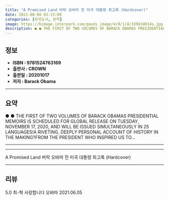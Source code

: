 ```yaml
---
title: "A Promised Land 버락 오바마 전 미국 대통령 회고록 (Hardcover)"
date: 2021-08-08 03:15:09
categories: [외국도서, 문학]
image: https://bimage.interpark.com/goods_image/4/0/1/4/339634014s.jpg
description: ● ● THE FIRST OF TWO VOLUMES OF BARACK OBAMAS PRESIDENTIAL MEMOIRS IS SCHEDULED FOR GLOBAL RELEASE ON TUESDAY, NOVEMBER 17, 2020, AND WILL BE ISSUED SIMULTANE
---
```


## **정보**

- **ISBN : 9781524763169**
- **출판사 : CROWN**
- **출판일 : 20201017**
- **저자 : Barack Obama**

------



## **요약**

●  ●  THE FIRST OF TWO VOLUMES OF BARACK OBAMAS PRESIDENTIAL MEMOIRS IS SCHEDULED FOR GLOBAL RELEASE ON TUESDAY, NOVEMBER 17, 2020, AND WILL BE ISSUED SIMULTANEOUSLY IN 25 LANGUAGES!A RIVETING, DEEPLY PERSONAL ACCOUNT OF HISTORY IN THE MAKING?FROM THE PRESIDENT WHO INSPIRED US TO... 

------



------


A Promised Land 버락 오바마 전 미국 대통령 회고록 (Hardcover) 

------


## **리뷰** 

5.0 최-혁 사랑합니다 오바마 2021.06.05 <br/>
